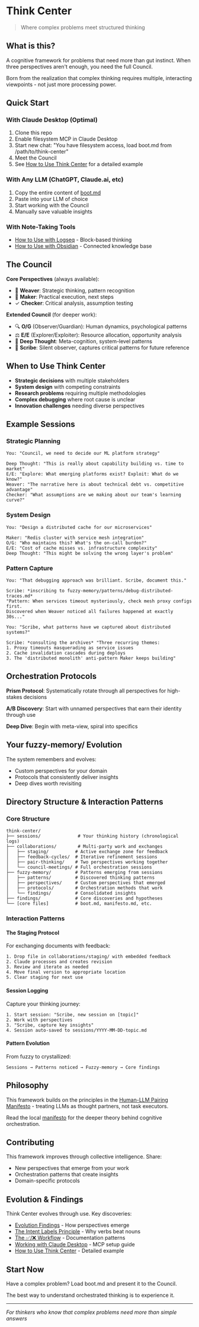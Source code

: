 # Think Center

> Where complex problems meet structured thinking

## What is this?

A cognitive framework for problems that need more than gut instinct. When three perspectives aren't enough, you need the full Council.

Born from the realization that complex thinking requires multiple, interacting viewpoints - not just more processing power.

## Quick Start

### With Claude Desktop (Optimal)
1. Clone this repo
2. Enable filesystem MCP in Claude Desktop
3. Start new chat: "You have filesystem access, load boot.md from /path/to/think-center"
4. Meet the Council
5. See [How to Use Think Center](./how-to-use-think-center.md) for a detailed example

### With Any LLM (ChatGPT, Claude.ai, etc)
1. Copy the entire content of [boot.md](boot.md)
2. Paste into your LLM of choice
3. Start working with the Council
4. Manually save valuable insights

### With Note-Taking Tools
- [How to Use with Logseq](./how-to-use-with-logseq.md) - Block-based thinking
- [How to Use with Obsidian](./how-to-use-with-obsidian.md) - Connected knowledge base

## The Council

**Core Perspectives** (always available):
- 🧵 **Weaver**: Strategic thinking, pattern recognition
- 🔨 **Maker**: Practical execution, next steps
- ✓ **Checker**: Critical analysis, assumption testing

**Extended Council** (for deeper work):
- 🔍 **O/G** (Observer/Guardian): Human dynamics, psychological patterns
- ⚖️ **E/E** (Explorer/Exploiter): Resource allocation, opportunity analysis
- 🧠 **Deep Thought**: Meta-cognition, system-level patterns
- 📜 **Scribe**: Silent observer, captures critical patterns for future reference

## When to Use Think Center

- **Strategic decisions** with multiple stakeholders
- **System design** with competing constraints
- **Research problems** requiring multiple methodologies
- **Complex debugging** where root cause is unclear
- **Innovation challenges** needing diverse perspectives

## Example Sessions

### Strategic Planning
```
You: "Council, we need to decide our ML platform strategy"

Deep Thought: "This is really about capability building vs. time to market"
E/E: "Explore: What emerging platforms exist? Exploit: What do we know?"
Weaver: "The narrative here is about technical debt vs. competitive advantage"
Checker: "What assumptions are we making about our team's learning curve?"
```

### System Design
```
You: "Design a distributed cache for our microservices"

Maker: "Redis cluster with service mesh integration"
O/G: "Who maintains this? What's the on-call burden?"
E/E: "Cost of cache misses vs. infrastructure complexity"
Deep Thought: "This might be solving the wrong layer's problem"
```

### Pattern Capture
```
You: "That debugging approach was brilliant. Scribe, document this."

Scribe: *inscribing to fuzzy-memory/patterns/debug-distributed-traces.md*
"Pattern: When services timeout mysteriously, check mesh proxy configs first.
Discovered when Weaver noticed all failures happened at exactly 30s..."

You: "Scribe, what patterns have we captured about distributed systems?"

Scribe: *consulting the archives* "Three recurring themes:
1. Proxy timeouts masquerading as service issues
2. Cache invalidation cascades during deploys  
3. The 'distributed monolith' anti-pattern Maker keeps building"
```

## Orchestration Protocols

**Prism Protocol**: Systematically rotate through all perspectives for high-stakes decisions

**A/B Discovery**: Start with unnamed perspectives that earn their identity through use

**Deep Dive**: Begin with meta-view, spiral into specifics

## Your fuzzy-memory/ Evolution

The system remembers and evolves:
- Custom perspectives for your domain
- Protocols that consistently deliver insights  
- Deep dives worth revisiting

## Directory Structure & Interaction Patterns

### Core Structure
```
think-center/
├── sessions/              # Your thinking history (chronological logs)
├── collaborations/        # Multi-party work and exchanges
│   ├── staging/          # Active exchange zone for feedback
│   ├── feedback-cycles/  # Iterative refinement sessions
│   ├── pair-thinking/    # Two perspectives working together
│   └── council-meetings/ # Full orchestration sessions
├── fuzzy-memory/         # Patterns emerging from sessions
│   ├── patterns/         # Discovered thinking patterns
│   ├── perspectives/     # Custom perspectives that emerged
│   ├── protocols/        # Orchestration methods that work
│   └── findings/         # Consolidated insights
├── findings/             # Core discoveries and hypotheses
└── [core files]          # boot.md, manifesto.md, etc.
```

### Interaction Patterns

#### The Staging Protocol
For exchanging documents with feedback:
```
1. Drop file in collaborations/staging/ with embedded feedback
2. Claude processes and creates revision
3. Review and iterate as needed
4. Move final version to appropriate location
5. Clear staging for next use
```

#### Session Logging
Capture your thinking journey:
```
1. Start session: "Scribe, new session on [topic]"
2. Work with perspectives
3. "Scribe, capture key insights"
4. Session auto-saved to sessions/YYYY-MM-DD-topic.md
```

#### Pattern Evolution
From fuzzy to crystallized:
```
Sessions → Patterns noticed → Fuzzy-memory → Core findings
```

## Philosophy

This framework builds on the principles in the [Human-LLM Pairing Manifesto](https://github.com/achamian/human-llm-pairing-manifesto) - treating LLMs as thought partners, not task executors.

Read the local [manifesto](manifesto.md) for the deeper theory behind cognitive orchestration.

## Contributing

This framework improves through collective intelligence. Share:
- New perspectives that emerge from your work
- Orchestration patterns that create insights
- Domain-specific protocols

## Evolution & Findings

Think Center evolves through use. Key discoveries:
- [Evolution Findings](./findings/evolution-findings.md) - How perspectives emerge
- [The Intent Labels Principle](./findings/intent-labels-principle.md) - Why verbs beat nouns
- [The ✅/❌ Workflow](./fuzzy-memory/patterns/checkmark-workflow.md) - Documentation patterns
- [Working with Claude Desktop](./Working%20with%20Claude%20Desktop.md) - MCP setup guide
- [How to Use Think Center](./how-to-use-think-center.md) - Detailed example

## Start Now

Have a complex problem? Load boot.md and present it to the Council.

The best way to understand orchestrated thinking is to experience it.

---

*For thinkers who know that complex problems need more than simple answers*
